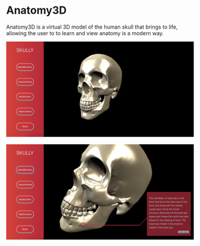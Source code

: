 # Anatomy3D

Anatomy3D is a virtual 3D model of the human skull that brings to life, allowing the user to to learn and view anatomy is a modern way.


![Main view](public/css/mainview.png)
<br><br>
![Main view](public/css/descriptiveview.png)
